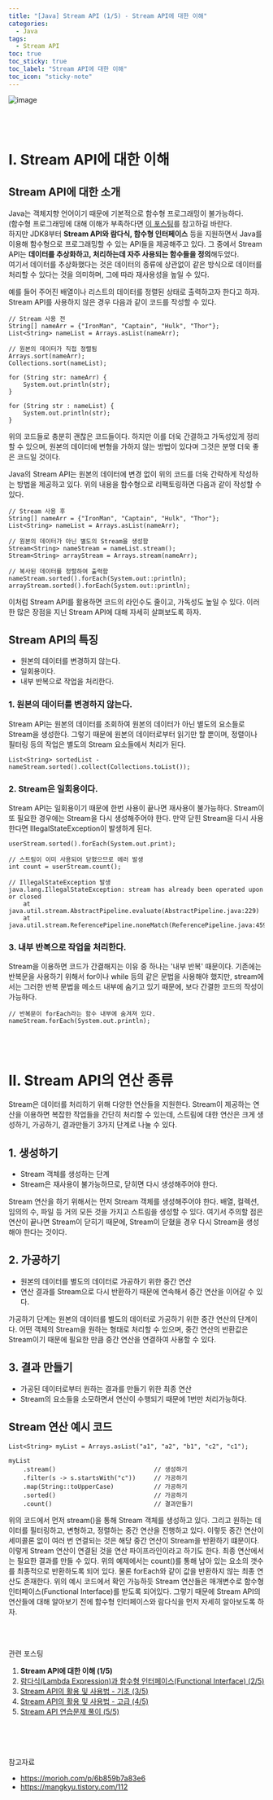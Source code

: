 ```yaml
---
title: "[Java] Stream API (1/5) - Stream API에 대한 이해"
categories:
  - Java
tags:
  - Stream API
toc: true
toc_sticky: true
toc_label: "Stream API에 대한 이해"
toc_icon: "sticky-note"
---
```


![image](https://user-images.githubusercontent.com/55765292/138652395-4d57530e-1dd2-4fef-b972-de0ba2f8284b.png)

<br><br>

# Ⅰ. Stream API에 대한 이해

## Stream API에 대한 소개

Java는 객체지향 언어이기 때문에 기본적으로 함수형 프로그래밍이 불가능하다.<br>
(함수형 프로그래밍에 대해 이해가 부족하다면 [이 포스팅](https://leechanwoo-kor.github.io/programming/functionalprogramming/)를 참고하길 바란다.<br>
하지만 JDK8부터 **Stream API와 람다식, 함수형 인터페이스** 등을 지원하면서 Java를 이용해 함수형으로 프로그래밍할 수 있는 API들을 제공해주고 있다. 그 중에서 Stream API는 **데이터를 추상화하고, 처리하는데 자주 사용되는 함수들을 정의**해두었다.<br>
여기서 데이터를 추상화했다는 것은 데이터의 종류에 상관없이 같은 방식으로 데이터를 처리할 수 있다는 것을 의미하며, 그에 따라 재사용성을 높일 수 있다.

예를 들어 주어진 배열이나 리스트의 데이터를 정렬된 상태로 출력하고자 한다고 하자. Stream API를 사용하지 않은 경우 다음과 같이 코드를 작성할 수 있다.

```
// Stream 사용 전
String[] nameArr = {"IronMan", "Captain", "Hulk", "Thor"};
List<String> nameList = Arrays.asList(nameArr);

// 원본의 데이터가 직접 정렬됨
Arrays.sort(nameArr);
Collections.sort(nameList);

for (String str: nameArr) { 
    System.out.println(str);
}

for (String str : nameList) {
    System.out.println(str);
}
```

위의 코드들로 충분히 괜찮은 코드들이다. 하지만 이를 더욱 간결하고 가독성있게 정리할 수 있으며, 원본의 데이터에 변형을 가하지 않는 방법이 있다며 그것은 분명 더욱 좋은 코드일 것이다.

Java의 Stream API는 원본의 데이터에 변경 없이 위의 코드를 더욱 간략하게 작성하는 방법을 제공하고 있다. 위의 내용을 함수형으로 리팩토링하면 다음과 같이 작성할 수 있다.

```
// Stream 사용 후
String[] nameArr = {"IronMan", "Captain", "Hulk", "Thor"};
List<String> nameList = Arrays.asList(nameArr);

// 원본의 데이터가 아닌 별도의 Stream을 생성함
Stream<String> nameStream = nameList.stream();
Stream<String> arrayStream = Arrays.stream(nameArr);

// 복사된 데이터를 정렬하여 출력함
nameStream.sorted().forEach(System.out::println);
arrayStream.sorted().forEach(System.out::println);
```

이처럼 Stream API를 활용하면 코드의 라인수도 줄이고, 가독성도 높일 수 있다. 이러한 많은 장점을 지닌 Stream API에 대해 자세히 살펴보도록 하자.

## Stream API의 특징
- 원본의 데이터를 변경하지 않는다.
- 일회용이다.
- 내부 반복으로 작업을 처리한다.

### 1. 원본의 데이터를 변경하지 않는다.
Stream API는 원본의 데이터를 조회하여 원본의 데이터가 아닌 별도의 요소들로 Stream을 생성한다. 그렇기 때문에 원본의 데이터로부터 읽기만 할 뿐이며, 정렬이나 필터링 등의 작업은 별도의 Stream 요소들에서 처리가 된다.

```
List<String> sortedList - nameStream.sorted().collect(Collections.toList());
```

### 2. Stream은 일회용이다.
Stream API는 일회용이기 때문에 한번 사용이 끝나면 재사용이 불가능하다. Stream이 또 필요한 경우에는 Stream을 다시 생성해주어야 한다. 만약 닫힌 Stream을 다시 사용한다면 IllegalStateException이 발생하게 된다.

```
userStream.sorted().forEach(System.out.print);

// 스트림이 이미 사용되어 닫혔으므로 에러 발생
int count = userStream.count();

// IllegalStateException 발생
java.lang.IllegalStateException: stream has already been operated upon or closed
    at java.util.stream.AbstractPipeline.evaluate(AbstractPipeline.java:229)
    at java.util.stream.ReferencePipeline.noneMatch(ReferencePipeline.java:459)
```

### 3. 내부 반복으로 작업을 처리한다.
Stream을 이용하면 코드가 간결해지는 이유 중 하나는 '내부 반복' 때문이다. 기존에는 반복문을 사용하기 위해서 for이나 while 등의 같은 문법을 사용해야 했지만, stream에서는 그러한 반복 문법을 메소드 내부에 숨기고 있기 때문에, 보다 간결한 코드의 작성이 가능하다.

```
// 반복문이 forEach라는 함수 내부에 숨겨져 있다.
nameStream.forEach(System.out.println);
```

<br><br>

# Ⅱ. Stream API의 연산 종류

Stream은 데이터를 처리하기 위해 다양한 연산들을 지원한다. Stream이 제공하는 연산을 이용하면 복잡한 작업들을 간단히 처리할 수 있는데, 스트림에 대한 연산은 크게 생성하기, 가공하기, 결과만들기 3가지 단계로 나눌 수 있다.

## 1. 생성하기
- Stream 객체를 생성하는 단계
- Stream은 재사용이 불가능하므로, 닫히면 다시 생성해주어야 한다.

Stream 연산을 하기 위해서는 먼저 Stream 객체를 생성해주어야 한다. 배열, 컬렉션, 임의의 수, 파일 등 거의 모든 것을 가지고 스트림을 생성할 수 있다. 여기서 주의할 점은 연산이 끝나면 Stream이 닫히기 때문에, Stream이 닫혔을 경우 다시 Stream을 생성해야 한다는 것이다.

## 2. 가공하기
- 원본의 데이터를 별도의 데이터로 가공하기 위한 중간 연산
- 연산 결과를 Stream으로 다시 반환하기 때문에 연속해서 중간 연산을 이어갈 수 있다.

가공하기 단계는 원본의 데이터를 별도의 데이터로 가공하기 위한 중간 연산의 단계이다. 어떤 객체의 Stream을 원하는 형태로 처리할 수 있으며, 중간 연산의 반환값은 Stream이기 때문에 필요한 만큼 중간 연산을 연결하여 사용할 수 있다.

## 3. 결과 만들기
- 가공된 데이터로부터 원하는 결과를 만들기 위한 최종 연산
- Stream의 요소들을 소모하면서 연산이 수행되기 때문에 1번만 처리가능하다.

## Stream 연산 예시 코드

```
List<String> myList = Arrays.asList("a1", "a2", "b1", "c2", "c1");

myList
    .stream()                           // 생성하기
    .filter(s -> s.startsWith("c"))     // 가공하기
    .map(String::toUpperCase)           // 가공하기
    .sorted()                           // 가공하기
    .count()                            // 결과만들기
```

위의 코드에서 먼저 stream()을 통해 Stream 객체를 생성하고 있다. 그리고 원하는 데이터를 필터링하고, 변형하고, 정렬하는 중간 연산을 진행하고 있다. 이렇듯 중간 연산이 세미콜론 없이 여러 번 연결되는 것은 해당 중간 연산이 Stream을 반환하기 떄문이다. 이렇게 Stream 연산이 연결된 것을 연산 파이프라인이라고 하기도 한다. 최종 연산에서는 필요한 결과를 만들 수 있다. 위의 예제에서는 count()를 통해 남아 있는 요소의 갯수를 최종적으로 반환하도록 되어 있다. 물론 forEach와 같이 값을 반환하지 않는 최종 연산도 존재한다.
위의 예시 코드에서 확인 가능하듯 Stream 연산들은 매개변수로 함수형 인터페이스(Functional Interface)를 받도록 되어있다. 그렇기 때문에 Stream API의 연산들에 대해 알아보기 전에 함수형 인터페이스와 람다식을 먼저 자세히 알아보도록 하자.

<br>
<br>

관련 포스팅
1. **Stream API에 대한 이해 (1/5)**
2. [람다식(Lambda Expression)과 함수형 인터페이스(Functional Interface) (2/5)](https://leechanwoo-kor.github.io/java/streamapi02/)
3. [Stream API의 활용 및 사용법 - 기초 (3/5)](https://leechanwoo-kor.github.io/java/streamapi03/)
4. [Stream API의 활용 및 사용법 - 고급 (4/5)](https://leechanwoo-kor.github.io/java/streamapi04/)
5. [Stream API 연습문제 풀이 (5/5)](https://leechanwoo-kor.github.io/java/streamapi05/)

<br><br><br>

참고자료

- https://morioh.com/p/6b859b7a83e6
- https://mangkyu.tistory.com/112
